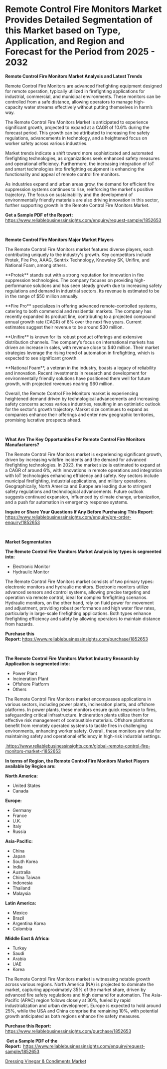 <p><h1>Remote Control Fire Monitors Market Provides Detailed Segmentation of this Market based on Type, Application, and Region and Forecast for the Period from 2025 - 2032</h1></p><p><strong>Remote Control Fire Monitors Market Analysis and Latest Trends</strong></p>
<p><p>Remote Control Fire Monitors are advanced firefighting equipment designed for remote operation, typically utilized in firefighting applications for industrial, commercial, and municipal environments. These monitors can be controlled from a safe distance, allowing operators to manage high-capacity water streams effectively without putting themselves in harm’s way.</p><p>The Remote Control Fire Monitors Market is anticipated to experience significant growth, projected to expand at a CAGR of 10.6% during the forecast period. This growth can be attributed to increasing fire safety regulations, advancements in technology, and a heightened focus on worker safety across various industries. </p><p>Market trends indicate a shift toward more sophisticated and automated firefighting technologies, as organizations seek enhanced safety measures and operational efficiency. Furthermore, the increasing integration of IoT and smart technologies into firefighting equipment is enhancing the functionality and appeal of remote control fire monitors. </p><p>As industries expand and urban areas grow, the demand for efficient fire suppression systems continues to rise, reinforcing the market's positive trajectory. The focus on sustainability and the development of environmentally friendly materials are also driving innovation in this sector, further supporting growth in the Remote Control Fire Monitors Market.</p></p>
<p><strong>Get a Sample PDF of the Report:&nbsp;</strong> <a href="https://www.reliablebusinessinsights.com/enquiry/request-sample/1852653?utm_campaign=2289&utm_medium=2&utm_source=Github&utm_content=ia&utm_term=28022025&utm_id=remote-control-fire-monitors">https://www.reliablebusinessinsights.com/enquiry/request-sample/1852653</a></p>
<p>&nbsp;</p>
<p><strong>Remote Control Fire Monitors Major Market Players</strong></p>
<p><p>The Remote Control Fire Monitors market features diverse players, each contributing uniquely to the industry's growth. Key competitors include Protek, Fire Pro, AAAG, Sentrix Technology, Knowsley SK, Unifire, and National Foam, among others.</p><p>**Protek** stands out with a strong reputation for innovation in fire suppression technologies. The company focuses on providing high-performance solutions and has seen steady growth due to increasing safety regulations and demand in industrial sectors. Its revenue is estimated to be in the range of $50 million annually.</p><p>**Fire Pro** specializes in offering advanced remote-controlled systems, catering to both commercial and residential markets. The company has recently expanded its product line, contributing to a projected compound annual growth rate (CAGR) of 8% over the next five years. Current estimates suggest their revenue to be around $30 million.</p><p>**Unifire** is known for its robust product offerings and extensive distribution channels. The company’s focus on international markets has driven an increase in sales, with revenue close to $40 million. Their market strategies leverage the rising trend of automation in firefighting, which is expected to see significant growth.</p><p>**National Foam**, a veteran in the industry, boasts a legacy of reliability and innovation. Recent investments in research and development for environmentally friendly solutions have positioned them well for future growth, with projected revenues nearing $60 million.</p><p>Overall, the Remote Control Fire Monitors market is experiencing heightened demand driven by technological advancements and increasing safety concerns across various industries, resulting in an optimistic outlook for the sector's growth trajectory. Market size continues to expand as companies enhance their offerings and enter new geographic territories, promising lucrative prospects ahead.</p></p>
<p>&nbsp;</p>
<p><strong>What Are The Key Opportunities For Remote Control Fire Monitors Manufacturers?</strong></p>
<p><p>The Remote Control Fire Monitors market is experiencing significant growth, driven by increasing wildfire incidents and the demand for advanced firefighting technologies. In 2023, the market size is estimated to expand at a CAGR of around 6%, with innovations in remote operations and integration with IoT technologies enhancing efficiency and safety. Key sectors include municipal firefighting, industrial applications, and military operations. Geographically, North America and Europe are leading due to stringent safety regulations and technological advancements. Future outlook suggests continued expansion, influenced by climate change, urbanization, and a push for automation in emergency response systems.</p></p>
<p><strong>Inquire or Share Your Questions If Any Before Purchasing This Report:</strong> <a href="https://www.reliablebusinessinsights.com/enquiry/pre-order-enquiry/1852653?utm_campaign=2289&utm_medium=2&utm_source=Github&utm_content=ia&utm_term=28022025&utm_id=remote-control-fire-monitors">https://www.reliablebusinessinsights.com/enquiry/pre-order-enquiry/1852653</a></p>
<p>&nbsp;</p>
<p><strong>Market Segmentation</strong></p>
<p><strong>The Remote Control Fire Monitors Market Analysis by types is segmented into:</strong></p>
<p><ul><li>Electronic Monitor</li><li>Hydraulic Monitor</li></ul></p>
<p><p>The Remote Control Fire Monitors market consists of two primary types: electronic monitors and hydraulic monitors. Electronic monitors utilize advanced sensors and control systems, allowing precise targeting and operation via remote control, ideal for complex firefighting scenarios. Hydraulic monitors, on the other hand, rely on fluid power for movement and adjustment, providing robust performance and high water flow rates, particularly in large-scale firefighting applications. Both types enhance firefighting efficiency and safety by allowing operators to maintain distance from hazards.</p></p>
<p><strong>Purchase this Report:&nbsp;</strong><a href="https://www.reliablebusinessinsights.com/purchase/1852653?utm_campaign=2289&utm_medium=2&utm_source=Github&utm_content=ia&utm_term=28022025&utm_id=remote-control-fire-monitors">https://www.reliablebusinessinsights.com/purchase/1852653</a></p>
<p>&nbsp;</p>
<p><strong>The Remote Control Fire Monitors Market Industry Research by Application is segmented into:</strong></p>
<p><ul><li>Power Plant</li><li>Incineration Plant</li><li>Offshore Platform</li><li>Others</li></ul></p>
<p><p>The Remote Control Fire Monitors market encompasses applications in various sectors, including power plants, incineration plants, and offshore platforms. In power plants, these monitors ensure quick response to fires, safeguarding critical infrastructure. Incineration plants utilize them for effective risk management of combustible materials. Offshore platforms benefit from remotely operated systems to tackle fires in challenging environments, enhancing worker safety. Overall, these monitors are vital for maintaining safety and operational efficiency in high-risk industrial settings.</p></p>
<p><a href="https://www.reliablebusinessinsights.com/global-remote-control-fire-monitors-market-r1852653?utm_campaign=2289&utm_medium=2&utm_source=Github&utm_content=ia&utm_term=28022025&utm_id=remote-control-fire-monitors">&nbsp;https://www.reliablebusinessinsights.com/global-remote-control-fire-monitors-market-r1852653</a></p>
<p><strong>In terms of Region, the Remote Control Fire Monitors Market Players available by Region are:</strong></p>
<p>
    <p> <strong> North America: </strong>
        <ul>
            <li>United States</li>
            <li>Canada</li>
        </ul>
        </p> 
    <p> <strong> Europe: </strong>
        <ul>
            <li>Germany</li>
            <li>France</li>
            <li>U.K.</li>
            <li>Italy</li>
            <li>Russia</li>
        </ul>
        </p> 
    <p> <strong> Asia-Pacific: </strong>
        <ul>
            <li>China</li>
            <li>Japan</li>
            <li>South Korea</li>
            <li>India</li>
            <li>Australia</li>
            <li>China Taiwan</li>
            <li>Indonesia</li>
            <li>Thailand</li>
            <li>Malaysia</li>
        </ul>
        </p> 
    <p> <strong> Latin America: </strong>
        <ul>
            <li>Mexico</li>
            <li>Brazil</li>
            <li>Argentina Korea</li>
            <li>Colombia</li>
        </ul>
        </p> 
    <p> <strong> Middle East & Africa: </strong>
        <ul>
            <li>Turkey</li>
            <li>Saudi</li>
            <li>Arabia</li>
            <li>UAE</li>
            <li>Korea</li>
        </ul>
    </p>
    </p>
<p><p>The Remote Control Fire Monitors market is witnessing notable growth across various regions. North America (NA) is projected to dominate the market, capturing approximately 35% of the market share, driven by advanced fire safety regulations and high demand for automation. The Asia-Pacific (APAC) region follows closely at 30%, fueled by rapid industrialization and urban development. Europe is expected to hold around 25%, while the USA and China comprise the remaining 10%, with potential growth anticipated as both regions enhance fire safety measures.</p></p>
<p><strong>Purchase this Report: </strong><a href="https://www.reliablebusinessinsights.com/purchase/1852653?utm_campaign=2289&utm_medium=2&utm_source=Github&utm_content=ia&utm_term=28022025&utm_id=remote-control-fire-monitors">https://www.reliablebusinessinsights.com/purchase/1852653</a></p>
<p>&nbsp;<strong>Get a Sample PDF of the Report:&nbsp;&nbsp;</strong><a href="https://www.reliablebusinessinsights.com/enquiry/request-sample/1852653?utm_campaign=2289&utm_medium=2&utm_source=Github&utm_content=ia&utm_term=28022025&utm_id=remote-control-fire-monitors">https://www.reliablebusinessinsights.com/enquiry/request-sample/1852653</a></p>
<p><strong></strong></p>
<p><p><a href="https://github.com/danzopachllq/Market-Research-Report-List-1/blob/main/dressing-vinegar-condiments-market.md?utm_campaign=2289&utm_medium=2&utm_source=Github&utm_content=ia&utm_term=28022025&utm_id=remote-control-fire-monitors">Dressing Vinegar & Condiments Market</a></p></p>